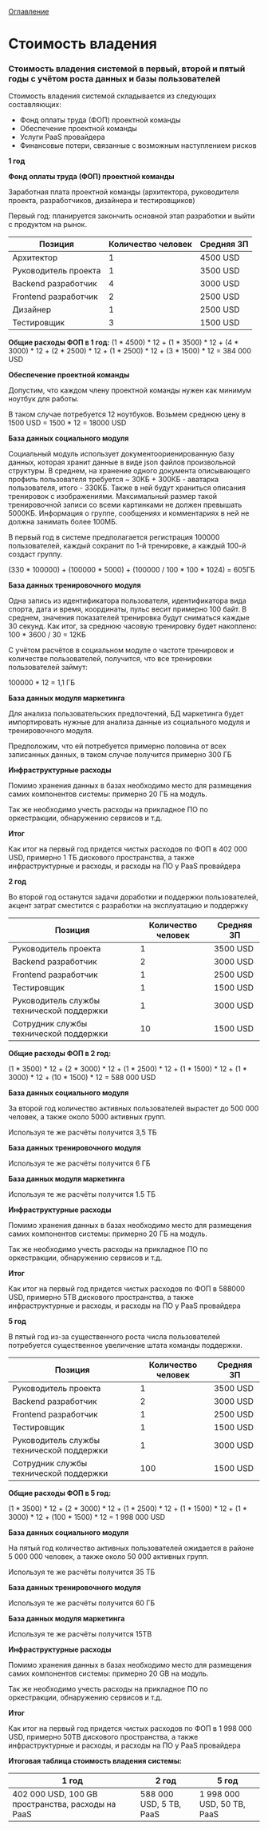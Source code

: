 [Оглавление](README.md)
# Стоимость владения

### Стоимость владения системой в первый, второй и пятый годы с учётом роста данных и базы пользователей

Стоимость владения системой складывается из следующих составляющих:

- Фонд оплаты труда (ФОП) проектной команды
- Обеспечение проектной команды
- Услуги PaaS провайдера
- Финансовые потери, связанные с возможным наступлением рисков

**1 год**

**Фонд оплаты труда (ФОП) проектной команды**

Заработная плата проектной команды (архитектора, руководителя проекта, разработчиков, дизайнера и тестировщиков)

Первый год: планируется закончить основной этап разработки и выйти с продуктом на рынок.

| Позиция | Количество человек | Средняя ЗП |
|---------|--------------------|------------|
|Архитектор| 1 | 4500 USD |
|Руководитель проекта| 1 | 3500 USD|
|Backend разработчик| 4 | 3000 USD|
|Frontend разработчик| 2 | 2500 USD|
|Дизайнер| 1| 2500 USD|
|Тестировщик| 3| 1500 USD|


**Общие расходы ФОП в 1 год:**
(1 * 4500) * 12 +
(1 * 3500) * 12 +
(4 * 3000) * 12 +
(2 * 2500) * 12 +
(1 * 2500) * 12 +
(3 * 1500) * 12 = 384 000 USD

**Обеспечение проектной команды**

Допустим, что каждом члену проектной команды нужен как минимум ноутбук для работы.

В таком случае потребуется 12 ноутбуков. Возьмем среднюю цену в 1500 USD = 1500 * 12 = 18000 USD

**База данных социального модуля**

Социальный модуль использует документоориенированную базу данных, которая хранит данные в виде json файлов 
произвольной структуры. 
В среднем, на хранение одного документа описывающего профиль пользователя требуется ~ 
30КБ + 300КБ - аватарка пользователя, итого - 330КБ.
Также в ней будут храниться описания тренировок с изображениями. Максимальный размер такой тренировочной записи 
со всеми картинками не должен превышать 5000КБ.
Информация о группе, сообщениях и комментариях в ней не должна занимать более 100МБ.

В первый год в системе предполагается регистрация 100000 пользователей, каждый сохранит по 1-й тренировке, а каждый 100-й 
создаст группу.

(330 * 100000) +
(100000 * 5000) +
(100000 / 100 * 100 * 1024) = 605ГБ

**База данных тренировочного модуля**

Одна запись из идентификатора пользователя, идентификатора вида спорта, дата и время, координаты, пульс весит примерно 100 байт.
В среднем, значения показателей тренировка будут сниматься каждые 30 секунд. Как итог, за среднюю часовую тренировку будет накоплено:
100 * 3600 / 30 = 12КБ

С учётом расчётов в социальном модуле о частоте тренировок и количестве пользователей, получится, что все тренировки пользователей займут:

100000 * 12 = 1,1 ГБ

**База данных модуля маркетинга**

Для анализа пользовательских предпочтений, БД маркетинга будет импортировать нужные для анализа данные из социального 
модуля и тренировочного модуля.

Предположим, что ей потребуется примерно половина от всех записанных данных, в таком случае получится примерно 300 ГБ


**Инфраструктурные расходы**

Помимо хранения данных в базах необходимо место для размещения самих компонентов системы: примерно 20 ГБ на модуль.

Так же необходимо учесть расходы на прикладное ПО по оркестракции, обнаружению сервисов и т.д.

**Итог**

Как итог на первый год придется чистых расходов по ФОП в 402 000 USD, примерно 1 ТБ дискового пространства, 
а также инфраструктурные и расходы, и расходы на ПО у PaaS провайдера



**2 год**

Во второй год останутся задачи доработки и поддержки пользователей, акцент затрат сместится с разработки на 
эксплуатацию и поддержку

| Позиция | Количество человек | Средняя ЗП |
|---------|--------------------|------------|
|Руководитель проекта| 1 | 3500 USD|
|Backend разработчик| 2 | 3000 USD|
|Frontend разработчик| 1 | 2500 USD|
|Тестировщик| 1| 1500 USD|
|Руководитель службы технической поддержки| 1| 3000 USD|
|Сотрудник службы технической поддержки| 10| 1500 USD|

**Общие расходы ФОП в 2 год:**

(1 * 3500) * 12 +
(2 * 3000) * 12 +
(1 * 2500) * 12 +
(1 * 1500) * 12 +
(1 * 3000) * 12 +
(10 * 1500) * 12 = 588 000 USD


**База данных социального модуля**

За второй год количество активных пользователей вырастет до 500 000 человек, а также около 5000 активных групп.

Используя те же расчёты получится 3,5 ТБ

**База данных тренировочного модуля**

Используя те же расчёты получится 6 ГБ

**База данных модуля маркетинга**

Используя те же расчёты получится 1.5 ТБ


**Инфраструктурные расходы**

Помимо хранения данных в базах необходимо место для размещения самих компонентов системы: примерно 20 ГБ на модуль.

Так же необходимо учесть расходы на прикладное ПО по оркестракции, обнаружению сервисов и т.д.


**Итог**

Как итог на первый год придется чистых расходов по ФОП в 588000 USD, примерно 5TB дискового пространства, 
а также инфраструктурные и расходы, и расходы на ПО у PaaS провайдера



**5 год**

В пятый год из-за существенного роста числа пользователей потребуется существенное увеличение штата команды поддержки.

| Позиция | Количество человек | Средняя ЗП |
|---------|--------------------|------------|
|Руководитель проекта| 1 | 3500 USD|
|Backend разработчик| 2 | 3000 USD|
|Frontend разработчик| 1 | 2500 USD|
|Тестировщик| 1| 1500 USD|
|Руководитель службы технической поддержки| 1| 3000 USD|
|Сотрудник службы технической поддержки| 100| 1500 USD|

**Общие расходы ФОП в 5 год:**

(1 * 3500) * 12 +
(2 * 3000) * 12 +
(1 * 2500) * 12 +
(1 * 1500) * 12 +
(1 * 3000) * 12 +
(100 * 1500) * 12 = 1 998 000 USD


**База данных социального модуля**

На пятый год количество активных пользователей ожидается в районе 5 000 000 человек, а также около 50 000 активных групп.

Используя те же расчёты получится 35 TБ

**База данных тренировочного модуля**

Используя те же расчёты получится 60 ГБ

**База данных модуля маркетинга**

Используя те же расчёты получится 15TB


**Инфраструктурные расходы**

Помимо хранения данных в базах необходимо место для размещения самих компонентов системы: примерно 20 GB на модуль.

Так же необходимо учесть расходы на прикладное ПО по оркестракции, обнаружению сервисов и т.д.


**Итог**

Как итог на первый год придется чистых расходов по ФОП в 1 998 000 USD, примерно 50TB дискового пространства, 
а также инфраструктурные и расходы, и расходы на ПО у PaaS провайдера

**Итоговая таблица стоимость владения системы:**

|1 год | 2 год | 5 год|
|------|-------|------|
|402 000 USD, 100 GB пространства, расходы на PaaS|588 000 USD, 5 TB, PaaS|1 998 000 USD, 50 TB, PaaS|
